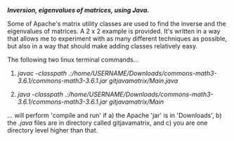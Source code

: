 **_Inversion, eigenvalues of matrices, using Java._**

Some of Apache's matrix utility classes are used to find the inverse and the eigenvalues of matrices.  A 2 x 2 example is provided.  It's written in a way that allows me to experiment with as many different techniques as possible, but also in a way that should make adding classes relatively easy.


The following two linux terminal commands...

1. _javac -classpath .:/home/USERNAME/Downloads/commons-math3-3.6.1/commons-math3-3.6.1.jar gitjavamatrix/Main.java_

2. _java -classpath .:/home/USERNAME/Downloads/commons-math3-3.6.1/commons-math3-3.6.1.jar gitjavamatrix/Main_

... will perform 'compile and run' if a) the Apache 'jar' is in 'Downloads', b) the _.java_ files are in directory called gitjavamatrix, and c) you are one directory level higher than that. 
